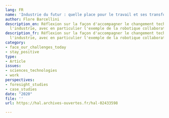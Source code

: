 ```yaml
---
lang: FR
name: 'Industrie du futur : quelle place pour le travail et ses transformations ?'
author: Flore Barcellini
description_en: Réflexion sur la façon d'accompagner le changement technologique dans
  l'industrie, avec en particulier l'exemple de la robotique collaborative
description_fr: Réflexion sur la façon d'accompagner le changement technologique dans
  l'industrie, avec en particulier l'exemple de la robotique collaborative
category:
- face_our_challenges_today
- stay_positive
type:
- Article
issues:
- sciences_technologies
- work
perspectives:
- foresight_studies
- case_studies
date: "2020"
file: ''
url: https://hal.archives-ouvertes.fr/hal-02433598

---
```

